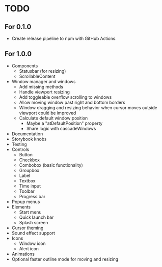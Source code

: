 # TODO

## For 0.1.0

* Create release pipeline to npm with GitHub Actions

## For 1.0.0

* Components
  * Statusbar (for resizing)
  * ScrollableContent
* Window manager and windows
  * Add missing methods
  * Handle viewport resizing
  * Add toggleable overflow scrolling to windows
  * Allow moving window past right and bottom borders
  * Window dragging and resizing behavior when cursor moves outside viewport
    could be improved
  * Calculate default window position
    * Maybe a "atDefaultPosition" property
    * Share logic with cascadeWindows
* Documentation
* Storybook knobs
* Testing
* Controls
  * Button
  * Checkbox
  * Combobox (basic functionality)
  * Groupbox
  * Label
  * Textbox
  * Time input
  * Toolbar
  * Progress bar
* Popup menus
* Elements
  * Start menu
  * Quick launch bar
  * Splash screen
* Cursor theming
* Sound effect support
* Icons
  * Window icon
  * Alert icon
* Animations
* Optional faster outline mode for moving and resizing
